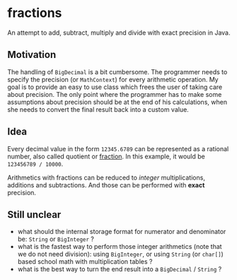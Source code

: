 # fractions

An attempt to add, subtract, multiply and divide with exact precision in Java.

## Motivation

The handling of `BigDecimal` is a bit cumbersome. The programmer needs to specify the precision (or `MathContext`) for every arithmetic operation. My goal is to provide an easy to use class which frees the user of taking care about precision. The only point where the programmer has to make some assumptions about precision should be at the end of his calculations, when she needs to convert the final result back into a custom value.

## Idea

Every decimal value in the form `12345.6789` can be represented as a rational number, also called quotient or [fraction](https://en.wikipedia.org/wiki/Fraction_%28mathematics%29). In this example, it would be `123456789 / 10000`. 

Arithmetics with fractions can be reduced to *integer* multiplications, additions and subtractions. And those can be performed with **exact** precision.

## Still unclear
- what should the internal storage format for numerator and denominator be: `String` or `BigInteger` ?
- what is the fastest way to perform those integer arithmetics (note that we do not need division): using `BigInteger`, or using `String` (or `char[]`) based school math with multiplication tables ?
- what is the best way to turn the end result into a `BigDecimal` / `String` ?
